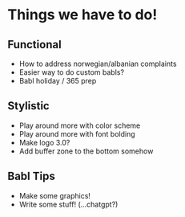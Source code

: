 # Things we have to do!

## Functional
- How to address norwegian/albanian complaints
- Easier way to do custom babls?
- Babl holiday / 365 prep

## Stylistic
- Play around more with color scheme
- Play around more with font bolding
- Make logo 3.0?
- Add buffer zone to the bottom somehow

## Babl Tips
- Make some graphics!
- Write some stuff! (...chatgpt?)

